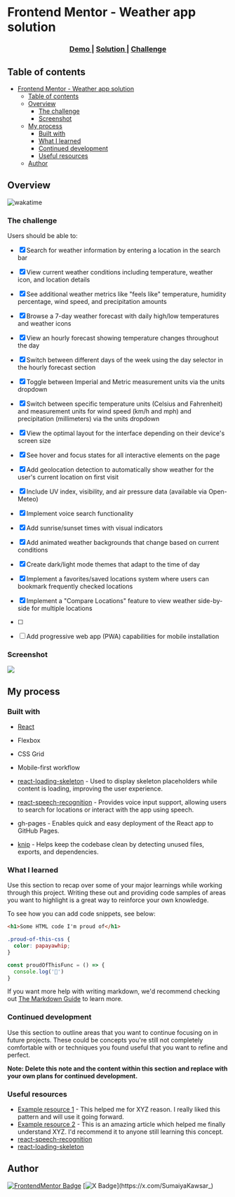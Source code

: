 # Frontend Mentor - Weather app solution

 
<div align="center">
  <h3>
    <a href="https://sumaiyakawsar.github.io/frontend-mentor-challenges-using-react/#/project61">
      Demo
    </a>
    <span> | </span>
    <a href="https://github.com/sumaiyakawsar/frontend-mentor-challenges-using-react/tree/main/src/pages/61-age-calculator">
      Solution
    </a>
    <span> | </span>
    <a href="https://www.frontendmentor.io/challenges/weather-app-K1FhddVm49">
      Challenge
    </a>
  </h3>
</div>
 
 

## Table of contents

- [Frontend Mentor - Weather app solution](#frontend-mentor---weather-app-solution)
  - [Table of contents](#table-of-contents)
  - [Overview](#overview)
    - [The challenge](#the-challenge)
    - [Screenshot](#screenshot)
  - [My process](#my-process)
    - [Built with](#built-with)
    - [What I learned](#what-i-learned)
    - [Continued development](#continued-development)
    - [Useful resources](#useful-resources)
  - [Author](#author)

 
## Overview
![wakatime](https://wakatime.com/badge/github/sumaiyakawsar/weather-app-challenge.svg)

### The challenge

Users should be able to:
- [x] Search for weather information by entering a location in the search bar
- [x] View current weather conditions including temperature, weather icon, and location details
- [x] See additional weather metrics like "feels like" temperature, humidity percentage, wind speed, and precipitation amounts
- [x] Browse a 7-day weather forecast with daily high/low temperatures and weather icons
- [x] View an hourly forecast showing temperature changes throughout the day
- [x] Switch between different days of the week using the day selector in the hourly forecast section
- [x] Toggle between Imperial and Metric measurement units via the units dropdown 
- [x] Switch between specific temperature units (Celsius and Fahrenheit) and measurement units for wind speed (km/h and mph) and precipitation (millimeters) via the units dropdown
- [x] View the optimal layout for the interface depending on their device's screen size
- [x] See hover and focus states for all interactive elements on the page
 
- [x] Add geolocation detection to automatically show weather for the user's current location on first visit
- [x] Include UV index, visibility, and air pressure data (available via Open-Meteo)
- [x] Implement voice search functionality 
- [x] Add sunrise/sunset times with visual indicators
- [x] Add animated weather backgrounds that change based on current conditions
- [x] Create dark/light mode themes that adapt to the time of day 
- [x] Implement a favorites/saved locations system where users can bookmark frequently checked locations
- [x] Implement a "Compare Locations" feature to view weather side-by-side for multiple locations
- [ ]  
- [ ] Add progressive web app (PWA) capabilities for mobile installation



### Screenshot

![](./screenshot.jpg)

 
 
## My process

### Built with
 - [React](https://reactjs.org/)
- Flexbox
- CSS Grid
- Mobile-first workflow

- [react-loading-skeleton](https://github.com/dvtng/react-loading-skeleton#readme) - Used to display skeleton placeholders while content is loading, improving the user experience.
- [react-speech-recognition](https://github.com/JamesBrill/react-speech-recognition) - Provides voice input support, allowing users to search for locations or interact with the app using speech.
- gh-pages - Enables quick and easy deployment of the React app to GitHub Pages.
- [knip](https://knip.dev/) - Helps keep the codebase clean by detecting unused files, exports, and dependencies.



 ### What I learned

Use this section to recap over some of your major learnings while working through this project. Writing these out and providing code samples of areas you want to highlight is a great way to reinforce your own knowledge.

To see how you can add code snippets, see below:

```html
<h1>Some HTML code I'm proud of</h1>
```
```css
.proud-of-this-css {
  color: papayawhip;
}
```
```js
const proudOfThisFunc = () => {
  console.log('🎉')
}
```

If you want more help with writing markdown, we'd recommend checking out [The Markdown Guide](https://www.markdownguide.org/) to learn more.

 

### Continued development

Use this section to outline areas that you want to continue focusing on in future projects. These could be concepts you're still not completely comfortable with or techniques you found useful that you want to refine and perfect.

**Note: Delete this note and the content within this section and replace with your own plans for continued development.**

### Useful resources

- [Example resource 1](https://www.example.com) - This helped me for XYZ reason. I really liked this pattern and will use it going forward.
- [Example resource 2](https://www.example.com) - This is an amazing article which helped me finally understand XYZ. I'd recommend it to anyone still learning this concept.
- [react-speech-recognition](https://www.youtube.com/watch?v=xJ_V55awyIo)
- [react-loading-skeleton](https://www.youtube.com/watch?v=g74Q0wRc6BQ&t=63s)
 
## Author

<!-- - Website - [Add your name here](https://www.your-site.com) -->
[![FrontendMentor Badge](https://img.shields.io/badge/-_SumaiyaKawsar_-3F54A3?style=plastic&labelColor=3F54A3&logo=frontend-mentor&logoColor=white&link=https://www.frontendmentor.io/profile/sumaiyakawsar)](https://www.frontendmentor.io/profile/sumaiyakawsar) [![X Badge](https://img.shields.io/badge/-_SumaiyaKawsar_-black?style=plastic&labelColor=black&logo=X&logoColor=white&link=https://x.com/SumaiyaKawsar_)](https://x.com/SumaiyaKawsar_)